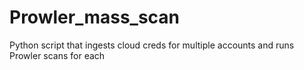# Prowler_mass_scan
Python script that ingests cloud creds for multiple accounts and runs Prowler scans for each

